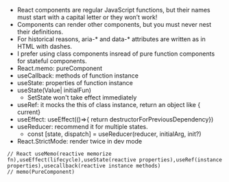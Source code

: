 - React components are regular JavaScript functions, but their names must start with a capital letter or they won’t work!
- Components can render other components, but you must never nest their definitions.
- For historical reasons, aria-* and data-* attributes are written as in HTML with dashes.
- I prefer using class components insread of pure function components for stateful components.
- React.memo: pureComponent
- useCallback: methods of function instance
- useState: properties of function instance
- useState(Value| initialFun)
  - SetState won't take effect immediately
- useRef: it mocks the this of class instance, return an object like { current}
- useEffect: useEffect(()=>{ return destructorForPreviousDependency})
- useReducer: recommend it for multiple states. 
  - const [state, dispatch] = useReducer(reducer, initialArg, init?)
- React.StrictMode: render twice in dev mode 
````
// React useMemo(reactive memorize fn),useEffect(lifecycle),useState(reactive properties),useRef(instance properties),usecallback(reactive instance methods)
// memo(PureComponent)
````


